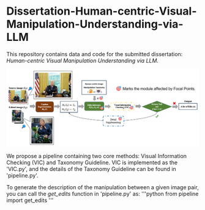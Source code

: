 # Dissertation-Human-centric-Visual-Manipulation-Understanding-via-LLM

This repository contains data and code for the submitted dissertation: _Human-centric Visual Manipulation Understanding via LLM_.

![image](https://github.com/GZ-Li/Dissertation-Human-centric-Visual-Manipulation-Understanding-via-LLM/blob/main/pipeline.png)

We propose a pipeline containing two core methods: Visual Information Checking (VIC) and Taxonomy Guideline. VIC is implemented as the 'VIC.py', and the details of the Taxonomy Guideline can be found in 'pipeline.py'. 

To generate the description of the manipulation between a given image pair, you can call the *get_edits* function in 'pipeline.py' as:
'''python
from pipeline import get_edits
'''
